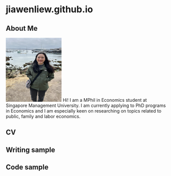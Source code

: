 # jiawenliew.github.io

## About Me
<img src="me.jpeg" alt="image" width="175" height="200"> Hi! I am a MPhil in Economics student at Singapore Management University. I am currently applying to PhD programs in Economics and I am especially keen on researching on topics related to public, family and labor economics.

## CV

## Writing sample

## Code sample

